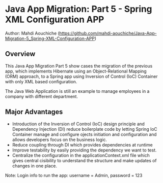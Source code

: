 # Java App Migration: Part 5 - Spring XML Configuration APP

Author: Mahdi Aouchiche (<https://github.com/mahdi-aouchiche/Java-App-Migration-5_Spring-XML-Configuration-APP>)

## Overview

This Java App Migration Part 5 show cases the migration of the previous app, which implements Hibernate using an Object-Relational Mapping (ORM) approach, to a Spring app using Inversion of Control (IoC) Container with only XML based configuration. 

The Java Web Application is still an example to manage employees in a company with different department.

## Major Advantages

* Introduction of the Inversion of Control (IoC) design principle and Dependency Injection (DI) reduce boilerplate code by letting Spring IoC Container manage and configure ojects initiation and configuration and allows developers focus on the business logic.
* Reduce coupling through DI which provides dependencies at runtime
* Improve testability by easily providing the dependency we want to test.
* Centralize the configuration in the applicationContext.xml file which gives central cisibility to understand the structure and make updates of changes in one place. 

Note: Login info to run the app: username = Admin, password = 123

